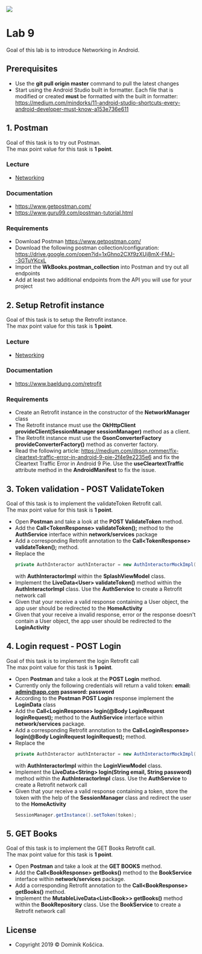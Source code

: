 ![](https://www.medicalcenter.virginia.edu/mobile-device-setup/colorsAndroidlogo.jpg/?s=50)

# Lab 9
Goal of this lab is to introduce Networking in Android.

## Prerequisites
* Use the **git pull origin master** command to pull the latest changes
* Start using the Android Studio built in formatter. Each file that is modified or created **must** be formatted with the built in formatter: https://medium.com/mindorks/11-android-studio-shortcuts-every-android-developer-must-know-a153e736e611

## 1. Postman
Goal of this task is to try out Postman.</br>
The max point value for this task is **1 point**.

### Lecture
* [Networking](https://drive.google.com/file/d/1_mtTizhjt_JiSAxTxveosZFT-eKBTxLc/view)

### Documentation
* https://www.getpostman.com/
* https://www.guru99.com/postman-tutorial.html

### Requirements
* Download Postman https://www.getpostman.com/
* Download the following postman collection/configuration: https://drive.google.com/open?id=1xGhno2CXf9zXUj8mX-FMJ--3GTuYKcxL
* Import the **WkBooks.postman_collection** into Postman and try out all endpoints
* Add at least two additional endpoints from the API you will use for your project

## 2. Setup Retrofit instance
Goal of this task is to setup the Retrofit instance.</br>
The max point value for this task is **1 point**.

### Lecture
* [Networking](https://drive.google.com/file/d/1_mtTizhjt_JiSAxTxveosZFT-eKBTxLc/view)

### Documentation
* https://www.baeldung.com/retrofit

### Requirements
* Create an Retrofit instance in the constructor of the **NetworkManager** class
* The Retrofit instance must use the **OkHttpClient provideClient(SessionManager sessionManager)** method as a client.
* The Retrofit instance must use the **GsonConverterFactory provideConverterFactory()** method as converter factory.
* Read the following article: https://medium.com/@son.rommer/fix-cleartext-traffic-error-in-android-9-pie-2f4e9e2235e6 and fix the Cleartext Traffic Error in Android 9 Pie. Use the **useCleartextTraffic** attribute method in the **AndroidManifest** to fix the issue.

## 3. Token validation - POST ValidateToken
Goal of this task is to implement the validateToken Retrofit call.</br>
The max point value for this task is **1 point**.

* Open **Postman** and take a look at the **POST ValidateToken** method.
* Add the **Call\<TokenResponse> validateToken();** method to the **AuthService** interface within **network/services** package
* Add a corresponding Retrofit annotation to the **Call\<TokenResponse> validateToken();** method.
* Replace the
    ```java
    private AuthInteractor authInteractor = new AuthInteractorMockImpl();
    ```
  with **AuthInteractorImpl** within the **SplashViewModel** class.
* Implement the **LiveData\<User> validateToken()** method within the **AuthInteractorImpl** class. Use the **AuthService** to create a Retrofit network call
* Given that your receive a valid response containing a User object, the app user should be redirected to the **HomeActivity**
* Given that your receive a invalid response, error or the response doesn't contain a User object, the app user should be redirected to the **LoginActivity**

## 4. Login request - POST Login
Goal of this task is to implement the login Retrofit call</br>
The max point value for this task is **1 point**.

* Open **Postman** and take a look at the **POST Login** method.
* Currently only the following credentials will return a valid token: **email: admin@app.com password: password**
* According to the **Postman** **POST Login** response implement the **LoginData** class
* Add the **Call\<LoginResponse> login(@Body LoginRequest loginRequest);** method to the **AuthService** interface within **network/services** package.
* Add a corresponding Retrofit annotation to the **Call\<LoginResponse> login(@Body LoginRequest loginRequest);** method.
* Replace the
    ```java
    private AuthInteractor authInteractor = new AuthInteractorMockImpl();
    ```
  with **AuthInteractorImpl** within the **LoginViewModel** class.
* Implement the **LiveData\<String> login(String email, String password)** method within the **AuthInteractorImpl** class. Use the **AuthService** to create a Retrofit network call
* Given that your receive a valid response containing a token, store the token with the help of the **SessionManager** class and redirect the user to the **HomeActivity**
    ```java
    SessionManager.getInstance().setToken(token);
    ```

## 5. GET Books
Goal of this task is to implement the GET Books Retrofit call.</br>
The max point value for this task is **1 point**.

* Open **Postman** and take a look at the **GET BOOKS** method.
* Add the **Call\<BookResponse> getBooks()** method to the **BookService** interface within **network/services** package.
* Add a corresponding Retrofit annotation to the **Call\<BookResponse> getBooks()** method.
* Implement the **MutableLiveData<List\<Book>> getBooks()** method within the **BookRepository** class. Use the **BookService** to create a Retrofit network call

## License
* Copyright 2019 © Dominik Košćica.
